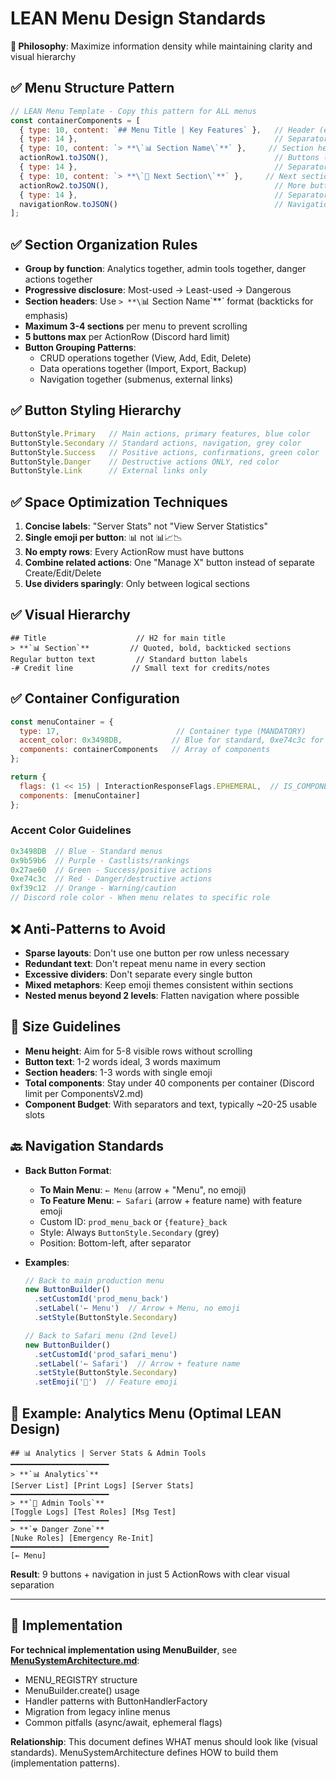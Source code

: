# LEAN Menu Design Standards

**🎯 Philosophy**: Maximize information density while maintaining clarity and visual hierarchy

## ✅ Menu Structure Pattern
```javascript
// LEAN Menu Template - Copy this pattern for ALL menus
const containerComponents = [
  { type: 10, content: `## Menu Title | Key Features` },   // Header (e.g. "## 🦁 Safari | Idol Hunts, Challenges & More")
  { type: 14 },                                            // Separator
  { type: 10, content: `> **\`📊 Section Name\`**` },     // Section header
  actionRow1.toJSON(),                                     // Buttons (max 5)
  { type: 14 },                                            // Separator between sections
  { type: 10, content: `> **\`🔧 Next Section\`**` },     // Next section
  actionRow2.toJSON(),                                     // More buttons
  { type: 14 },                                            // Separator before navigation
  navigationRow.toJSON()                                   // Navigation buttons
];
```

## ✅ Section Organization Rules
- **Group by function**: Analytics together, admin tools together, danger actions together
- **Progressive disclosure**: Most-used → Least-used → Dangerous
- **Section headers**: Use `> **\`📊 Section Name\`**` format (backticks for emphasis)
- **Maximum 3-4 sections** per menu to prevent scrolling
- **5 buttons max** per ActionRow (Discord hard limit)
- **Button Grouping Patterns**:
  - CRUD operations together (View, Add, Edit, Delete)
  - Data operations together (Import, Export, Backup)
  - Navigation together (submenus, external links)

## ✅ Button Styling Hierarchy
```javascript
ButtonStyle.Primary   // Main actions, primary features, blue color
ButtonStyle.Secondary // Standard actions, navigation, grey color
ButtonStyle.Success   // Positive actions, confirmations, green color
ButtonStyle.Danger    // Destructive actions ONLY, red color
ButtonStyle.Link      // External links only
```

## ✅ Space Optimization Techniques
1. **Concise labels**: "Server Stats" not "View Server Statistics"
2. **Single emoji per button**: 📊 not 📊📈📉
3. **No empty rows**: Every ActionRow must have buttons
4. **Combine related actions**: One "Manage X" button instead of separate Create/Edit/Delete
5. **Use dividers sparingly**: Only between logical sections

## ✅ Visual Hierarchy
```
## Title                    // H2 for main title
> **`📊 Section`**         // Quoted, bold, backticked sections
Regular button text         // Standard button labels
-# Credit line             // Small text for credits/notes
```

## ✅ Container Configuration
```javascript
const menuContainer = {
  type: 17,                          // Container type (MANDATORY)
  accent_color: 0x3498DB,           // Blue for standard, 0xe74c3c for danger
  components: containerComponents   // Array of components
};

return {
  flags: (1 << 15) | InteractionResponseFlags.EPHEMERAL,  // IS_COMPONENTS_V2 + Ephemeral (typical for menus)
  components: [menuContainer]
};
```

### Accent Color Guidelines
```javascript
0x3498DB  // Blue - Standard menus
0x9b59b6  // Purple - Castlists/rankings  
0x27ae60  // Green - Success/positive actions
0xe74c3c  // Red - Danger/destructive actions
0xf39c12  // Orange - Warning/caution
// Discord role color - When menu relates to specific role
```

## ❌ Anti-Patterns to Avoid
- **Sparse layouts**: Don't use one button per row unless necessary
- **Redundant text**: Don't repeat menu name in every section
- **Excessive dividers**: Don't separate every single button
- **Mixed metaphors**: Keep emoji themes consistent within sections
- **Nested menus beyond 2 levels**: Flatten navigation where possible

## 📏 Size Guidelines
- **Menu height**: Aim for 5-8 visible rows without scrolling
- **Button text**: 1-2 words ideal, 3 words maximum
- **Section headers**: 1-3 words with single emoji
- **Total components**: Stay under 40 components per container (Discord limit per ComponentsV2.md)
- **Component Budget**: With separators and text, typically ~20-25 usable slots

## 🔙 Navigation Standards
- **Back Button Format**:
  - **To Main Menu**: `← Menu` (arrow + "Menu", no emoji)
  - **To Feature Menu**: `← Safari` (arrow + feature name) with feature emoji
  - Custom ID: `prod_menu_back` or `{feature}_back`
  - Style: Always `ButtonStyle.Secondary` (grey)
  - Position: Bottom-left, after separator

- **Examples**:
  ```javascript
  // Back to main production menu
  new ButtonBuilder()
    .setCustomId('prod_menu_back')
    .setLabel('← Menu')  // Arrow + Menu, no emoji
    .setStyle(ButtonStyle.Secondary)

  // Back to Safari menu (2nd level)
  new ButtonBuilder()
    .setCustomId('prod_safari_menu')
    .setLabel('← Safari')  // Arrow + feature name
    .setStyle(ButtonStyle.Secondary)
    .setEmoji('🦁')  // Feature emoji
  ```

## 🎯 Example: Analytics Menu (Optimal LEAN Design)
```
## 📊 Analytics | Server Stats & Admin Tools
━━━━━━━━━━━━━━━━━━━━━━
> **`📊 Analytics`**
[Server List] [Print Logs] [Server Stats]
━━━━━━━━━━━━━━━━━━━━━━
> **`🔧 Admin Tools`**  
[Toggle Logs] [Test Roles] [Msg Test]
━━━━━━━━━━━━━━━━━━━━━━
> **`☢️ Danger Zone`**
[Nuke Roles] [Emergency Re-Init]
━━━━━━━━━━━━━━━━━━━━━━
[← Menu]
```
**Result**: 9 buttons + navigation in just 5 ActionRows with clear visual separation

---

## 🔧 Implementation

**For technical implementation using MenuBuilder**, see **[MenuSystemArchitecture.md](../enablers/MenuSystemArchitecture.md)**:
- MENU_REGISTRY structure
- MenuBuilder.create() usage
- Handler patterns with ButtonHandlerFactory
- Migration from legacy inline menus
- Common pitfalls (async/await, ephemeral flags)

**Relationship**: This document defines WHAT menus should look like (visual standards). MenuSystemArchitecture defines HOW to build them (implementation patterns).